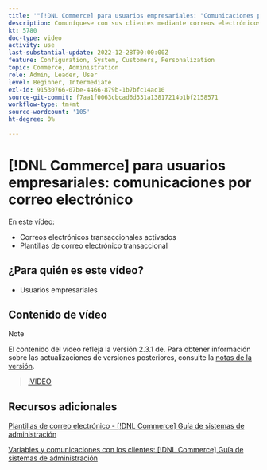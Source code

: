 ```yaml
---
title: '"[!DNL Commerce] para usuarios empresariales: "Comunicaciones por correo electrónico"'
description: Comuníquese con sus clientes mediante correos electrónicos transaccionales activados por sus acciones en la tienda. Personalice y configure las plantillas de correo electrónico de la tienda.
kt: 5780
doc-type: video
activity: use
last-substantial-update: 2022-12-28T00:00:00Z
feature: Configuration, System, Customers, Personalization
topic: Commerce, Administration
role: Admin, Leader, User
level: Beginner, Intermediate
exl-id: 91530766-07be-4466-879b-1b7bfc14ac10
source-git-commit: f7aa1f0063cbcad6d331a13817214b1bf2158571
workflow-type: tm+mt
source-wordcount: '105'
ht-degree: 0%

---
```


# [!DNL Commerce] para usuarios empresariales: comunicaciones por correo electrónico

En este vídeo:

- Correos electrónicos transaccionales activados
- Plantillas de correo electrónico transaccional

## ¿Para quién es este vídeo?

- Usuarios empresariales

## Contenido de vídeo

>[!NOTE]
>
>El contenido del vídeo refleja la versión 2.3.1 de. Para obtener información sobre las actualizaciones de versiones posteriores, consulte la [notas de la versión](https://experienceleague.adobe.com/docs/commerce-operations/release/notes/overview.html).

>[!VIDEO](https://video.tv.adobe.com/v/36190?quality=12&learn=on)

## Recursos adicionales

[Plantillas de correo electrónico - [!DNL Commerce] Guía de sistemas de administración](https://experienceleague.adobe.com/docs/commerce-admin/systems/communications/email-templates.html)

[Variables y comunicaciones con los clientes: [!DNL Commerce] Guía de sistemas de administración](https://experienceleague.adobe.com/docs/commerce-admin/systems/introduction.html#variables-and-customer-communications)
